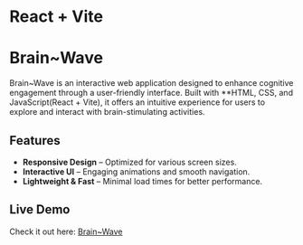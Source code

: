 # React + Vite

# Brain~Wave  

Brain~Wave is an interactive web application designed to enhance cognitive
engagement through a user-friendly interface. Built with **HTML, CSS, and JavaScript(React + Vite), it offers an intuitive 
experience for users to explore and interact with brain-stimulating activities.  

## Features  
- **Responsive Design** – Optimized for various screen sizes.  
- **Interactive UI** – Engaging animations and smooth navigation.  
- **Lightweight & Fast** – Minimal load times for better performance.  

## Live Demo  
Check it out here: [Brain~Wave](https://sanjanadissa.github.io/BrainWave/)  

